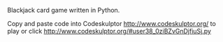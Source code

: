 Blackjack card game written in Python.

Copy and paste code into Codeskulptor http://www.codeskulptor.org/ to play or click http://www.codeskulptor.org/#user38_0ziBZvGnDjfiuSj.py
